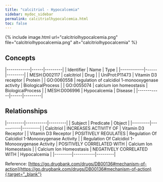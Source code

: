 ```yaml
---
title: "calcitriol - Hypocalcemia"
sidebar: mydoc_sidebar
permalink: calcitriolhypocalcemia.html
toc: false 
---
```


{% include image.html url="calcitriolhypocalcemia.png" file="calcitriolhypocalcemia.png" alt="calcitriolhypocalcemia" %}

## Concepts

|------------|------|---------|
| Identifier | Name | Type    |
|------------|------|---------|
| MESH:D002117 | calcitriol | Drug |
| UniProt:P11473 | Vitamin D3 receptor | Protein |
| GO:0060558 | regulation of calcidiol 1-monooxygenase activity | BiologicalProcess |
| GO:0055074 | calcium ion homeostasis | BiologicalProcess |
| MESH:D006996 | Hypocalcemia | Disease |
|------------|------|---------|

## Relationships

|---------|-----------|---------|
| Subject | Predicate | Object  |
|---------|-----------|---------|
| Calcitriol | INCREASES ACTIVITY OF | Vitamin D3 Receptor |
| Vitamin D3 Receptor | POSITIVELY REGULATES | Regulation Of Calcidiol 1-Monooxygenase Activity |
| Regulation Of Calcidiol 1-Monooxygenase Activity | POSITIVELY CORRELATED WITH | Calcium Ion Homeostasis |
| Calcium Ion Homeostasis | NEGATIVELY CORRELATED WITH | Hypocalcemia |
|---------|-----------|---------|

Reference: [https://go.drugbank.com/drugs/DB00136#mechanism-of-action](https://go.drugbank.com/drugs/DB00136#mechanism-of-action){:target="_blank"}